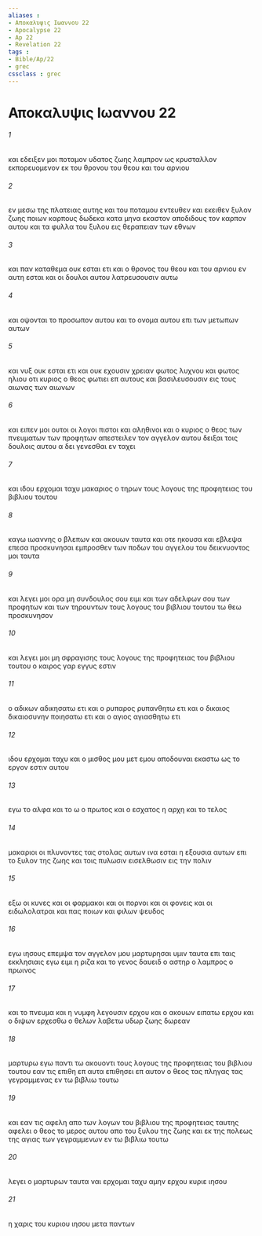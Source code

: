 ```yaml
---
aliases : 
- Αποκαλυψις Ιωαννου 22
- Apocalypse 22
- Ap 22
- Revelation 22
tags : 
- Bible/Ap/22
- grec
cssclass : grec
---
```


# Αποκαλυψις Ιωαννου 22

###### 1
και εδειξεν μοι ποταμον υδατος ζωης λαμπρον ως κρυσταλλον εκπορευομενον εκ του θρονου του θεου και του αρνιου
###### 2
εν μεσω της πλατειας αυτης και του ποταμου εντευθεν και εκειθεν ξυλον ζωης ποιων καρπους δωδεκα κατα μηνα εκαστον αποδιδους τον καρπον αυτου και τα φυλλα του ξυλου εις θεραπειαν των εθνων
###### 3
και παν καταθεμα ουκ εσται ετι και ο θρονος του θεου και του αρνιου εν αυτη εσται και οι δουλοι αυτου λατρευσουσιν αυτω
###### 4
και οψονται το προσωπον αυτου και το ονομα αυτου επι των μετωπων αυτων
###### 5
και νυξ ουκ εσται ετι και ουκ εχουσιν χρειαν φωτος λυχνου και φωτος ηλιου οτι κυριος ο θεος φωτιει επ αυτους και βασιλευσουσιν εις τους αιωνας των αιωνων
###### 6
και ειπεν μοι ουτοι οι λογοι πιστοι και αληθινοι και ο κυριος ο θεος των πνευματων των προφητων απεστειλεν τον αγγελον αυτου δειξαι τοις δουλοις αυτου α δει γενεσθαι εν ταχει
###### 7
και ιδου ερχομαι ταχυ μακαριος ο τηρων τους λογους της προφητειας του βιβλιου τουτου
###### 8
καγω ιωαννης ο βλεπων και ακουων ταυτα και οτε ηκουσα και εβλεψα επεσα προσκυνησαι εμπροσθεν των ποδων του αγγελου του δεικνυοντος μοι ταυτα
###### 9
και λεγει μοι ορα μη συνδουλος σου ειμι και των αδελφων σου των προφητων και των τηρουντων τους λογους του βιβλιου τουτου τω θεω προσκυνησον
###### 10
και λεγει μοι μη σφραγισης τους λογους της προφητειας του βιβλιου τουτου ο καιρος γαρ εγγυς εστιν
###### 11
ο αδικων αδικησατω ετι και ο ρυπαρος ρυπανθητω ετι και ο δικαιος δικαιοσυνην ποιησατω ετι και ο αγιος αγιασθητω ετι
###### 12
ιδου ερχομαι ταχυ και ο μισθος μου μετ εμου αποδουναι εκαστω ως το εργον εστιν αυτου
###### 13
εγω το αλφα και το ω ο πρωτος και ο εσχατος η αρχη και το τελος
###### 14
μακαριοι οι πλυνοντες τας στολας αυτων ινα εσται η εξουσια αυτων επι το ξυλον της ζωης και τοις πυλωσιν εισελθωσιν εις την πολιν
###### 15
εξω οι κυνες και οι φαρμακοι και οι πορνοι και οι φονεις και οι ειδωλολατραι και πας ποιων και φιλων ψευδος
###### 16
εγω ιησους επεμψα τον αγγελον μου μαρτυρησαι υμιν ταυτα επι ταις εκκλησιαις εγω ειμι η ριζα και το γενος δαυειδ ο αστηρ ο λαμπρος ο πρωινος
###### 17
και το πνευμα και η νυμφη λεγουσιν ερχου και ο ακουων ειπατω ερχου και ο διψων ερχεσθω ο θελων λαβετω υδωρ ζωης δωρεαν
###### 18
μαρτυρω εγω παντι τω ακουοντι τους λογους της προφητειας του βιβλιου τουτου εαν τις επιθη επ αυτα επιθησει επ αυτον ο θεος τας πληγας τας γεγραμμενας εν τω βιβλιω τουτω
###### 19
και εαν τις αφελη απο των λογων του βιβλιου της προφητειας ταυτης αφελει ο θεος το μερος αυτου απο του ξυλου της ζωης και εκ της πολεως της αγιας των γεγραμμενων εν τω βιβλιω τουτω
###### 20
λεγει ο μαρτυρων ταυτα ναι ερχομαι ταχυ αμην ερχου κυριε ιησου
###### 21
η χαρις του κυριου ιησου μετα παντων
